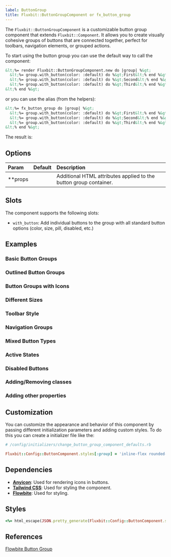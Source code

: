 ```yaml
---
label: ButtonGroup
title: Fluxbit::ButtonGroupComponent or fx_button_group
---
```


The `Fluxbit::ButtonGroupComponent` is a customizable button group component that extends `Fluxbit::Component`.
It allows you to create visually cohesive groups of buttons that are connected together, perfect for toolbars, navigation elements, or grouped actions.

To start using the button group you can use the default way to call the component:

```html
&lt;%= render Fluxbit::ButtonGroupComponent.new do |group| %&gt;
  &lt;%= group.with_button(color: :default) do %&gt;First&lt;% end %&gt;
  &lt;%= group.with_button(color: :default) do %&gt;Second&lt;% end %&gt;
  &lt;%= group.with_button(color: :default) do %&gt;Third&lt;% end %&gt;
&lt;% end %&gt;
```

or you can use the alias (from the helpers):

```html
&lt;%= fx_button_group do |group| %&gt;
  &lt;%= group.with_button(color: :default) do %&gt;First&lt;% end %&gt;
  &lt;%= group.with_button(color: :default) do %&gt;Second&lt;% end %&gt;
  &lt;%= group.with_button(color: :default) do %&gt;Third&lt;% end %&gt;
&lt;% end %&gt;
```

The result is:

<lookbook-embed app="/lookbook/" preview="Fluxbit::Components::ButtonGroupComponentPreview" scenario="default" panels="params,source"></lookbook-embed>

## Options

| Param              | Default  | Description
|:-------------------|:---------|:------------
| **props            |          | Additional HTML attributes applied to the button group container.

## Slots

The component supports the following slots:

- `with_button`: Add individual buttons to the group with all standard button options (color, size, pill, disabled, etc.)

## Examples

### Basic Button Groups

<lookbook-embed app="/lookbook/" preview="Fluxbit::Components::ButtonGroupComponentPreview" scenario="basic_groups" panels="source"></lookbook-embed>

### Outlined Button Groups

<lookbook-embed app="/lookbook/" preview="Fluxbit::Components::ButtonGroupComponentPreview" scenario="outlined_groups" panels="source"></lookbook-embed>

### Button Groups with Icons

<lookbook-embed app="/lookbook/" preview="Fluxbit::Components::ButtonGroupComponentPreview" scenario="groups_with_icons" panels="source"></lookbook-embed>

### Different Sizes

<lookbook-embed app="/lookbook/" preview="Fluxbit::Components::ButtonGroupComponentPreview" scenario="different_sizes" panels="source"></lookbook-embed>

### Toolbar Style

<lookbook-embed app="/lookbook/" preview="Fluxbit::Components::ButtonGroupComponentPreview" scenario="toolbar_style" panels="source"></lookbook-embed>

### Navigation Groups

<lookbook-embed app="/lookbook/" preview="Fluxbit::Components::ButtonGroupComponentPreview" scenario="navigation_groups" panels="source"></lookbook-embed>

### Mixed Button Types

<lookbook-embed app="/lookbook/" preview="Fluxbit::Components::ButtonGroupComponentPreview" scenario="mixed_button_types" panels="source"></lookbook-embed>

### Active States

<lookbook-embed app="/lookbook/" preview="Fluxbit::Components::ButtonGroupComponentPreview" scenario="active_states" panels="source"></lookbook-embed>

### Disabled Buttons

<lookbook-embed app="/lookbook/" preview="Fluxbit::Components::ButtonGroupComponentPreview" scenario="disabled_buttons" panels="source"></lookbook-embed>

### Adding/Removing classes

<lookbook-embed app="/lookbook/" preview="Fluxbit::Components::ButtonGroupComponentPreview" scenario="adding_removing_classes" panels="source"></lookbook-embed>

### Adding other properties

<lookbook-embed app="/lookbook/" preview="Fluxbit::Components::ButtonGroupComponentPreview" scenario="adding_other_properties" panels="source"></lookbook-embed>

## Customization

You can customize the appearance and behavior of this component by passing different initialization parameters and adding custom styles.
To do this you can create a initializer file like the:

```ruby
# /config/initializers/change_button_group_component_defaults.rb

Fluxbit::Config::ButtonComponent.styles[:group] = 'inline-flex rounded-lg shadow-md' # the default is 'inline-flex rounded-md shadow-xs'
```

## Dependencies

- [**Anyicon**](https://github.com/arthurmolina/anyicon): Used for rendering icons in buttons.
- [**Tailwind CSS**](https://tailwindcss.com/): Used for styling the component.
- [**Flowbite**](https://flowbite.com/): Used for styling.

## Styles

```ruby
<%= html_escape(JSON.pretty_generate(Fluxbit::Config::ButtonComponent.styles)) %>
```

## References

[Flowbite Button Group](https://flowbite.com/docs/components/button-group/)